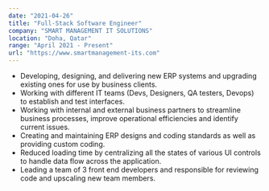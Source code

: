 ```yaml
---
date: "2021-04-26"
title: "Full-Stack Software Engineer"
company: "SMART MANAGEMENT IT SOLUTIONS"
location: "Doha, Qatar"
range: "April 2021 - Present"
url: "https://www.smartmanagement-its.com"
---
```


<ul>

<li>Developing, designing, and delivering new ERP systems and upgrading existing ones for use by business clients.</li>

<li>Working with different IT teams (Devs, Designers, QA testers, Devops) to establish and test interfaces.</li>

<li>Working with internal and external business partners to streamline business processes, improve operational efficiencies and identify current issues.</li>

<li>Creating and maintaining ERP designs and coding standards as well as providing custom coding.</li>

<li>Reduced loading time by centralizing all the states of various UI controls to handle data flow across the application. </li>

<li>Leading a team of 3 front end developers and responsible for reviewing code and upscaling new team members. </li>
</ul>
